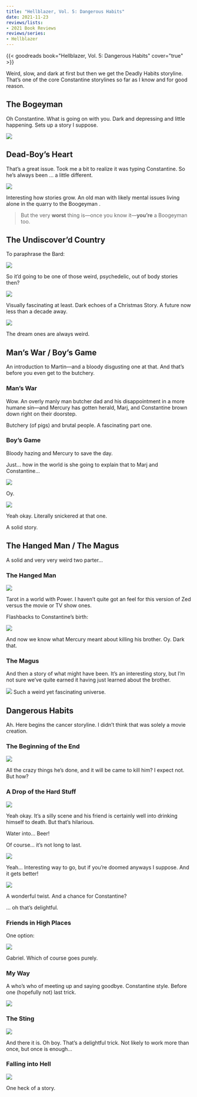 ```yaml
---
title: "Hellblazer, Vol. 5: Dangerous Habits"
date: 2021-11-23
reviews/lists:
- 2021 Book Reviews
reviews/series:
- Hellblazer
---
```

{{< goodreads book="Hellblazer, Vol. 5: Dangerous Habits" cover="true" >}}

Weird, slow, and dark at first but then we get the Deadly Habits storyline. That’s one of the core Constantine storylines so far as I know and for good reason. 

## The Bogeyman
Oh Constantine. What is going on with you. Dark and depressing and little happening. Sets up a story I suppose. 

![](/embeds/books/attachments/hellblazer-5-c7c574.png)

## Dead-Boy’s Heart 
That’s a great issue. Took me a bit to realize it was typing Constantine. So he’s always been … a little different. 

![](/embeds/books/attachments/hellblazer-5-29fe35.png)

Interesting how stories grow. An old man with likely mental issues living alone in the quarry to the Boogeyman . 

> But the very **worst** thing is—once you know it—**you’re** a Boogeyman too.   

## The Undiscover’d Country
To paraphrase the Bard:

![](/embeds/books/attachments/hellblazer-5-7cba00.png)

So it’d going to be one of those weird, psychedelic, out of body stories then?

![](/embeds/books/attachments/hellblazer-5-efd627.png)

Visually fascinating at least. Dark echoes of a Christmas Story. A future now less than a decade away. 

![](/embeds/books/attachments/hellblazer-5-c02f9c.png)

The dream ones are always weird. 

## Man’s War / Boy’s Game
An introduction to Martin—and a bloody disgusting one at that. And that’s before you even get to the butchery. 

### Man’s War
Wow. An overly manly man butcher dad and his disappointment in a more humane sin—and Mercury has gotten herald, Marj, and Constantine brown down right on their doorstep. 

Butchery (of pigs) and brutal people. A fascinating part one. 

### Boy’s Game
Bloody hazing and Mercury to save the day. 

Just… how in the world is she going to explain that to Marj and Constantine…

![](/embeds/books/attachments/hellblazer-5-898b71.png)

Oy. 

![](/embeds/books/attachments/hellblazer-5-d6e3b5.png)

Yeah okay. Literally snickered at that one. 

A solid story. 

## The Hanged Man / The Magus
A solid and very very weird two parter…

### The Hanged Man
![](/embeds/books/attachments/hellblazer-5-9c05d5.png)

Tarot in a world with Power. I haven’t quite got an feel for this version of Zed versus the movie or TV show ones. 

Flashbacks to Constantine’s birth:

![](/embeds/books/attachments/hellblazer-5-0f4713.png)

And now we know what Mercury meant about killing his brother. Oy. Dark that. 

### The Magus
And then a story of what might have been. It’s an interesting story, but I’m not sure we’ve quite earned it having just learned about the brother. 

![](/embeds/books/attachments/hellblazer-5-de4931.png)
Such a weird yet fascinating universe. 

## Dangerous Habits
Ah. Here begins the cancer storyline. I didn’t think that was solely a movie creation. 

### The Beginning of the End

![](/embeds/books/attachments/hellblazer-5-0f3ce7.png)

All the  crazy things he’s done, and it will be came to kill him? I expect not. But how?

### A Drop of the Hard Stuff 

![](/embeds/books/attachments/hellblazer-5-7de5ba.png)

Yeah okay. It’s a silly scene and his friend is certainly well into drinking himself to death. But that’s hilarious. 

Water into… Beer!

Of course… it’s not long to last. 

![](/embeds/books/attachments/hellblazer-5-4ece4a.png)

Yeah… Interesting way to go, but if you’re doomed anyways I suppose. And it gets better!

![](/embeds/books/attachments/hellblazer-5-a5e00e.png)

A wonderful twist. And a chance for Constantine?

… oh that’s delightful. 

### Friends in High Places

One option:

![](/embeds/books/attachments/hellblazer-5-3e564f.png)

Gabriel. Which of course goes purely. 

### My Way

A who’s who of meeting up and saying goodbye. Constantine style. Before one (hopefully not) last trick. 

![](/embeds/books/attachments/hellblazer-5-4d33f0.png)

### The Sting

![](/embeds/books/attachments/hellblazer-5-59d9ea.png)

And there it is. Oh boy. That’s a delightful trick. Not likely to work more than once, but once is enough…

### Falling into Hell

![](/embeds/books/attachments/hellblazer-5-387511.png)

One heck of a story. 


